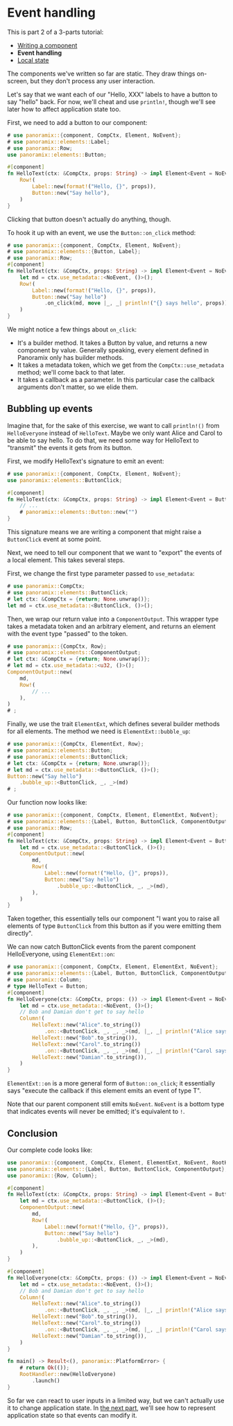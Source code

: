 # Event handling

This is part 2 of a 3-parts tutorial:

- [Writing a component](t_01_writing_a_component)
- **Event handling**
- [Local state](t_03_local_state)

The components we've written so far are static. They draw things on-screen, but they don't process any user interaction.

Let's say that we want each of our "Hello, XXX" labels to have a button to say "hello" back. For now, we'll cheat and use `println!`, though we'll see later how to affect application state too.

First, we need to add a button to our component:

```rust
# use panoramix::{component, CompCtx, Element, NoEvent};
# use panoramix::elements::Label;
# use panoramix::Row;
use panoramix::elements::Button;

#[component]
fn HelloText(ctx: &CompCtx, props: String) -> impl Element<Event = NoEvent> {
    Row!(
        Label::new(format!("Hello, {}", props)),
        Button::new("Say hello"),
    )
}
```

Clicking that button doesn't actually do anything, though.

To hook it up with an event, we use the `Button::on_click` method:

```rust
# use panoramix::{component, CompCtx, Element, NoEvent};
# use panoramix::elements::{Button, Label};
# use panoramix::Row;
#[component]
fn HelloText(ctx: &CompCtx, props: String) -> impl Element<Event = NoEvent> {
    let md = ctx.use_metadata::<NoEvent, ()>();
    Row!(
        Label::new(format!("Hello, {}", props)),
        Button::new("Say hello")
            .on_click(md, move |_, _| println!("{} says hello", props)),
    )
}
```

We might notice a few things about `on_click`:

- It's a builder method. It takes a Button by value, and returns a new component by value. Generally speaking, every element defined in Panoramix only has builder methods.
- It takes a metadata token, which we get from the `CompCtx::use_metadata` method; we'll come back to that later.
- It takes a callback as a parameter. In this particular case the callback arguments don't matter, so we elide them.


## Bubbling up events

Imagine that, for the sake of this exercise, we want to call `println!()` from `HelloEveryone` instead of `HelloText`. Maybe we only want Alice and Carol to be able to say hello. To do that, we need some way for HelloText to "transmit" the events it gets from its button.

First, we modify HelloText's signature to emit an event:

```rust
# use panoramix::{component, CompCtx, Element, NoEvent};
use panoramix::elements::ButtonClick;

#[component]
fn HelloText(ctx: &CompCtx, props: String) -> impl Element<Event = ButtonClick> {
    // ...
    # panoramix::elements::Button::new("")
}
```

This signature means we are writing a component that might raise a `ButtonClick` event at some point.

Next, we need to tell our component that we want to "export" the events of a local element. This takes several steps.

First, we change the first type parameter passed to `use_metadata`:

```rust
# use panoramix::CompCtx;
# use panoramix::elements::ButtonClick;
# let ctx: &CompCtx = {return; None.unwrap()};
let md = ctx.use_metadata::<ButtonClick, ()>();
```

Then, we wrap our return value into a `ComponentOutput`. This wrapper type takes a metadata token and an arbitrary element, and returns an element with the event type "passed" to the token.

```rust
# use panoramix::{CompCtx, Row};
# use panoramix::elements::ComponentOutput;
# let ctx: &CompCtx = {return; None.unwrap()};
# let md = ctx.use_metadata::<u32, ()>();
ComponentOutput::new(
    md,
    Row!(
        // ...
    ),
)
# ;
```

Finally, we use the trait `ElementExt`, which defines several builder methods for all elements. The method we need is `ElementExt::bubble_up`:

```rust
# use panoramix::{CompCtx, ElementExt, Row};
# use panoramix::elements::Button;
# use panoramix::elements::ButtonClick;
# let ctx: &CompCtx = {return; None.unwrap()};
# let md = ctx.use_metadata::<ButtonClick, ()>();
Button::new("Say hello")
    .bubble_up::<ButtonClick, _, _>(md)
# ;
```

Our function now looks like:

```rust
# use panoramix::{component, CompCtx, Element, ElementExt, NoEvent};
# use panoramix::elements::{Label, Button, ButtonClick, ComponentOutput};
# use panoramix::Row;
#[component]
fn HelloText(ctx: &CompCtx, props: String) -> impl Element<Event = ButtonClick> {
    let md = ctx.use_metadata::<ButtonClick, ()>();
    ComponentOutput::new(
        md,
        Row!(
            Label::new(format!("Hello, {}", props)),
            Button::new("Say hello")
                .bubble_up::<ButtonClick, _, _>(md),
        ),
    )
}
```

Taken together, this essentially tells our component "I want you to raise all elements of type `ButtonClick` from this button as if you were emitting them directly".

We can now catch ButtonClick events from the parent component HelloEveryone, using `ElementExt::on`:

```rust
# use panoramix::{component, CompCtx, Element, ElementExt, NoEvent};
# use panoramix::elements::{Label, Button, ButtonClick, ComponentOutput};
# use panoramix::Column;
# type HelloText = Button;
#[component]
fn HelloEveryone(ctx: &CompCtx, props: ()) -> impl Element<Event = NoEvent> {
    let md = ctx.use_metadata::<NoEvent, ()>();
    // Bob and Damian don't get to say hello
    Column!(
        HelloText::new("Alice".to_string())
            .on::<ButtonClick, _, _, _>(md, |_, _| println!("Alice says hello")),
        HelloText::new("Bob".to_string()),
        HelloText::new("Carol".to_string())
            .on::<ButtonClick, _, _, _>(md, |_, _| println!("Carol says hello")),
        HelloText::new("Damian".to_string()),
    )
}
```

`ElementExt::on` is a more general form of `Button::on_click`; it essentially says "execute the callback if this element emits an event of type T".

Note that our parent component still emits `NoEvent`. `NoEvent` is a bottom type that indicates events will never be emitted; it's equivalent to `!`.


## Conclusion

Our complete code looks like:

```rust
use panoramix::{component, CompCtx, Element, ElementExt, NoEvent, RootHandler};
use panoramix::elements::{Label, Button, ButtonClick, ComponentOutput};
use panoramix::{Row, Column};

#[component]
fn HelloText(ctx: &CompCtx, props: String) -> impl Element<Event = ButtonClick> {
    let md = ctx.use_metadata::<ButtonClick, ()>();
    ComponentOutput::new(
        md,
        Row!(
            Label::new(format!("Hello, {}", props)),
            Button::new("Say hello")
                .bubble_up::<ButtonClick, _, _>(md),
        ),
    )
}

#[component]
fn HelloEveryone(ctx: &CompCtx, props: ()) -> impl Element<Event = NoEvent> {
    let md = ctx.use_metadata::<NoEvent, ()>();
    // Bob and Damian don't get to say hello
    Column!(
        HelloText::new("Alice".to_string())
            .on::<ButtonClick, _, _, _>(md, |_, _| println!("Alice says hello")),
        HelloText::new("Bob".to_string()),
        HelloText::new("Carol".to_string())
            .on::<ButtonClick, _, _, _>(md, |_, _| println!("Carol says hello")),
        HelloText::new("Damian".to_string()),
    )
}

fn main() -> Result<(), panoramix::PlatformError> {
    # return Ok(());
    RootHandler::new(HelloEveryone)
        .launch()
}
```

So far we can react to user inputs in a limited way, but we can't actually use it to change application state. In [the next part](t_03_local_state), we'll see how to represent application state so that events can modify it.
